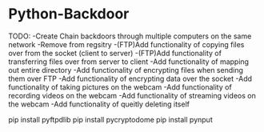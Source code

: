 # Python-Backdoor
TODO:
-Create Chain backdoors through multiple computers on the same network
-Remove from regsitry
-(FTP)Add functionality of copying files over from the socket (client to server)
-(FTP)Add functionality of transferring files over from server to client
-Add functionality of mapping out entire directory
-Add functionality of encrypting files when sending them over FTP
-Add functionality of encrypting data over the socket
-Add functionality of taking pictures on the webcam
-Add functionality of recording videos on the webcam
-Add functionality of streaming videos on the webcam
-Add functionality of queitly deleting itself

pip install pyftpdlib
pip install pycryptodome
pip install pynput